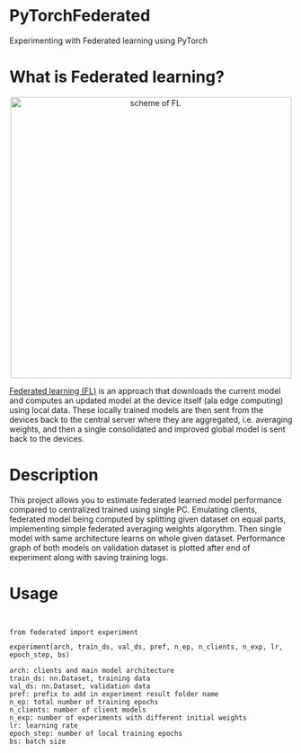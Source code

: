 # PyTorchFederated
Experimenting with Federated learning using PyTorch
<p><h1> What is Federated learning? </h1><p>
<p align="center">
  <img src="https://blogs.nvidia.com/wp-content/uploads/2019/10/federated_learning_animation_still_white.png" width="500" title="scheme of FL">
  
</p>
<p>
  <a href="https://medium.com/@ODSC/what-is-federated-learning-99c7fc9bc4f5">Federated learning (FL)</a> is an approach that downloads the current model and computes an updated model at the device itself (ala edge computing) using local data. These locally trained models are then sent from the devices back to the central server where they are aggregated, i.e. averaging weights, and then a single consolidated and improved global model is sent back to the devices.
<p>
<p><h1> Description </h1><p>  
<p>
  This project allows you to estimate federated learned model performance compared to centralized trained using single PC. Emulating clients, federated model being computed by splitting given dataset on equal parts, implementing simple federated averaging weights algorythm. Then single model with same architecture learns on whole given dataset. Performance graph of both models on validation dataset is plotted after end of experiment along with saving training logs.
<p>
<p><h1> Usage </h1><p>  
<pre><code>
<p>from federated import experiment
<p>experiment(arch, train_ds, val_ds, pref, n_ep, n_clients, n_exp, lr, epoch_step, bs)
<p>arch: clients and main model architecture
train_ds: nn.Dataset, training data
val_ds: nn.Dataset, validation data
pref: prefix to add in experiment result folder name
n_ep: total number of training epochs
n_clients: number of client models
n_exp: number of experiments with different initial weights
lr: learning rate
epoch_step: number of local training epochs
bs: batch size
</code></pre>
